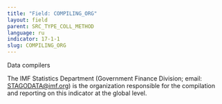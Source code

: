```yaml
---
title: "Field: COMPILING_ORG"
layout: field
parent: SRC_TYPE_COLL_METHOD
language: ru
indicator: 17-1-1
slug: COMPILING_ORG
---
```

Data compilers

The IMF Statistics Department (Government Finance Division; email: STAGODATA@imf.org) is the organization responsible for the compilation and reporting on this indicator at the global level.